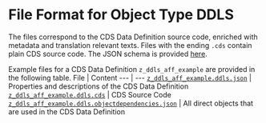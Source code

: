 # File Format for Object Type DDLS

The files correspond to the CDS Data Definition source code, enriched with metadata and translation relevant texts.
Files with the ending `.cds` contain plain CDS source code.
The JSON schema is provided [here](./ddls.json).

Example files for a CDS Data Definition `z_ddls_aff_example` are provided in the following table.
File | Content
 --- | ---
[`z_ddls_aff_example.ddls.json`](./examples/z_ddls_aff_example.ddls.json)                                   | Properties and descriptions of the CDS Data Definition
[`z_ddls_aff_example.ddls.cds`](./examples/z_ddls_aff_example.ddls.cds)                                          | CDS Source Code
[`z_ddls_aff_example.ddls.objectdependencies.json`](./examples/z_ddls_aff_example.ddls.objectdependencies.json)  | All direct objects that are used in the CDS Data Definition
